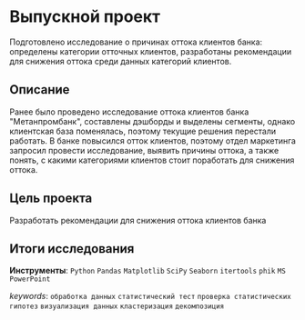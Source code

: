 # Выпускной проект

Подготовлено исследование о причинах оттока клиентов банка: определены категории отточных клиентов, разработаны рекомендации для снижения оттока среди данных категорий клиентов.

## Описание
Ранее было проведено исследование оттока клиентов банка "Метанпромбанк", составлены дэшборды и выделены сегменты, однако клиентская база поменялась, поэтому текущие решения перестали работать. В банке повысился отток клиентов, поэтому отдел маркетинга запросил провести исследование, выявить причины оттока, а также понять, с какими категориями клиентов стоит поработать для снижения оттока.

## Цель проекта
Разработать рекомендации для снижения оттока клиентов банка

## Итоги исследования
 


**Инструменты**: `Python` `Pandas` `Matplotlib` `SciPy` `Seaborn` `itertools` `phik` `MS PowerPoint`

_keywords_: `обработка данных` `статистический тест` `проверка статистических гипотез` `визуализация данных` `кластеризация` `декомпозиция`
